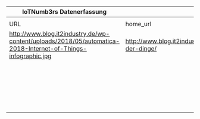 |IoTNumb3rs Datenerfassung|||||||||||
| ---- | ---- | ---- | ---- | ---- | ---- | ---- | ---- | ---- | ---- | ---- |
||||||||||||
|URL|home_url|filename|device_class|device_count|market_class|market_volume|prognosis_year|publication_year|authorship_class|Dropbox folder|
|http://www.blog.it2industry.de/wp-content/uploads/2018/05/automatica-2018-Internet-of-Things-infographic.jpg|http://www.blog.it2industry.de/tag/internet-der-dinge/|file8_automatica-2018-Internet-of-Things-infographic.jpg|generic IoT|30700000000|||2020|2016|blogger|marielledemuth/20181106-0000|
||||generic IoT|75400000000|||2025|2016|blogger|marielledemuth/20181106-0000|
||||||investments worldwide|1290000000|2020|2016|blogger|marielledemuth/20181106-0000|
||||||investments germany|40000000000 per year|2020|2016||marielledemuth/20181106-0000|
